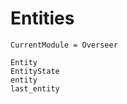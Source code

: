 # Entities
```@meta
CurrentModule = Overseer
```

```@docs
Entity
EntityState
entity
last_entity
```
